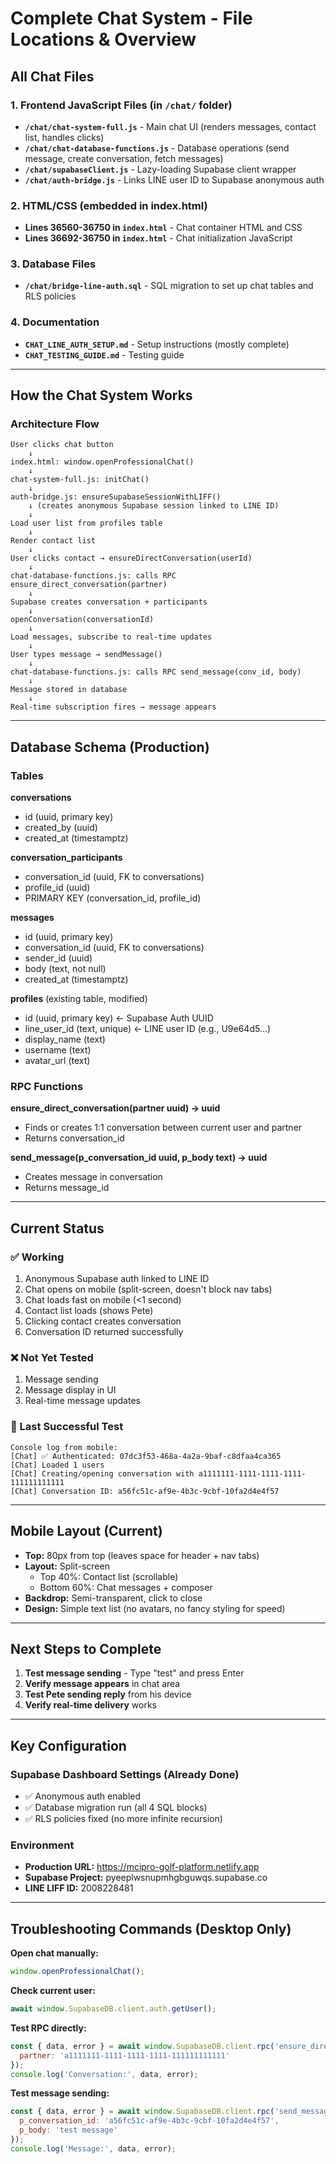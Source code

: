 # Complete Chat System - File Locations & Overview

## All Chat Files

### 1. Frontend JavaScript Files (in `/chat/` folder)
- **`/chat/chat-system-full.js`** - Main chat UI (renders messages, contact list, handles clicks)
- **`/chat/chat-database-functions.js`** - Database operations (send message, create conversation, fetch messages)
- **`/chat/supabaseClient.js`** - Lazy-loading Supabase client wrapper
- **`/chat/auth-bridge.js`** - Links LINE user ID to Supabase anonymous auth

### 2. HTML/CSS (embedded in index.html)
- **Lines 36560-36750 in `index.html`** - Chat container HTML and CSS
- **Lines 36692-36750 in `index.html`** - Chat initialization JavaScript

### 3. Database Files
- **`/chat/bridge-line-auth.sql`** - SQL migration to set up chat tables and RLS policies

### 4. Documentation
- **`CHAT_LINE_AUTH_SETUP.md`** - Setup instructions (mostly complete)
- **`CHAT_TESTING_GUIDE.md`** - Testing guide

---

## How the Chat System Works

### Architecture Flow

```
User clicks chat button
    ↓
index.html: window.openProfessionalChat()
    ↓
chat-system-full.js: initChat()
    ↓
auth-bridge.js: ensureSupabaseSessionWithLIFF()
    ↓ (creates anonymous Supabase session linked to LINE ID)
    ↓
Load user list from profiles table
    ↓
Render contact list
    ↓
User clicks contact → ensureDirectConversation(userId)
    ↓
chat-database-functions.js: calls RPC ensure_direct_conversation(partner)
    ↓
Supabase creates conversation + participants
    ↓
openConversation(conversationId)
    ↓
Load messages, subscribe to real-time updates
    ↓
User types message → sendMessage()
    ↓
chat-database-functions.js: calls RPC send_message(conv_id, body)
    ↓
Message stored in database
    ↓
Real-time subscription fires → message appears
```

---

## Database Schema (Production)

### Tables

**conversations**
- id (uuid, primary key)
- created_by (uuid)
- created_at (timestamptz)

**conversation_participants**
- conversation_id (uuid, FK to conversations)
- profile_id (uuid)
- PRIMARY KEY (conversation_id, profile_id)

**messages**
- id (uuid, primary key)
- conversation_id (uuid, FK to conversations)
- sender_id (uuid)
- body (text, not null)
- created_at (timestamptz)

**profiles** (existing table, modified)
- id (uuid, primary key) ← Supabase Auth UUID
- line_user_id (text, unique) ← LINE user ID (e.g., U9e64d5...)
- display_name (text)
- username (text)
- avatar_url (text)

### RPC Functions

**ensure_direct_conversation(partner uuid) → uuid**
- Finds or creates 1:1 conversation between current user and partner
- Returns conversation_id

**send_message(p_conversation_id uuid, p_body text) → uuid**
- Creates message in conversation
- Returns message_id

---

## Current Status

### ✅ Working
1. Anonymous Supabase auth linked to LINE ID
2. Chat opens on mobile (split-screen, doesn't block nav tabs)
3. Chat loads fast on mobile (<1 second)
4. Contact list loads (shows Pete)
5. Clicking contact creates conversation
6. Conversation ID returned successfully

### ❌ Not Yet Tested
1. Message sending
2. Message display in UI
3. Real-time message updates

### 🎯 Last Successful Test
```
Console log from mobile:
[Chat] ✅ Authenticated: 07dc3f53-468a-4a2a-9baf-c8dfaa4ca365
[Chat] Loaded 1 users
[Chat] Creating/opening conversation with a1111111-1111-1111-1111-111111111111
[Chat] Conversation ID: a56fc51c-af9e-4b3c-9cbf-10fa2d4e4f57
```

---

## Mobile Layout (Current)

- **Top:** 80px from top (leaves space for header + nav tabs)
- **Layout:** Split-screen
  - Top 40%: Contact list (scrollable)
  - Bottom 60%: Chat messages + composer
- **Backdrop:** Semi-transparent, click to close
- **Design:** Simple text list (no avatars, no fancy styling for speed)

---

## Next Steps to Complete

1. **Test message sending** - Type "test" and press Enter
2. **Verify message appears** in chat area
3. **Test Pete sending reply** from his device
4. **Verify real-time delivery** works

---

## Key Configuration

### Supabase Dashboard Settings (Already Done)
- ✅ Anonymous auth enabled
- ✅ Database migration run (all 4 SQL blocks)
- ✅ RLS policies fixed (no more infinite recursion)

### Environment
- **Production URL:** https://mcipro-golf-platform.netlify.app
- **Supabase Project:** pyeeplwsnupmhgbguwqs.supabase.co
- **LINE LIFF ID:** 2008228481

---

## Troubleshooting Commands (Desktop Only)

**Open chat manually:**
```javascript
window.openProfessionalChat();
```

**Check current user:**
```javascript
await window.SupabaseDB.client.auth.getUser();
```

**Test RPC directly:**
```javascript
const { data, error } = await window.SupabaseDB.client.rpc('ensure_direct_conversation', {
  partner: 'a1111111-1111-1111-1111-111111111111'
});
console.log('Conversation:', data, error);
```

**Test message sending:**
```javascript
const { data, error } = await window.SupabaseDB.client.rpc('send_message', {
  p_conversation_id: 'a56fc51c-af9e-4b3c-9cbf-10fa2d4e4f57',
  p_body: 'test message'
});
console.log('Message:', data, error);
```
